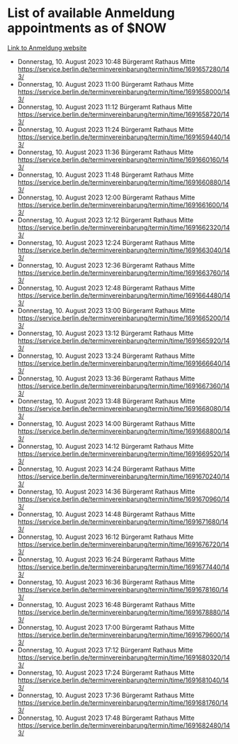# List of available Anmeldung appointments as of $NOW
[Link to Anmeldung website](https://service.berlin.de/terminvereinbarung/termin/tag.php?termin=1&anliegen[]=120686&dienstleisterlist=122210,122217,327316,122219,327312,122227,327314,122231,327346,122243,327348,122254,122252,329742,122260,329745,122262,329748,122271,327278,122273,327274,122277,327276,330436,122280,327294,122282,327290,122284,327292,122291,327270,122285,327266,122286,327264,122296,327268,150230,329760,122297,327286,122294,327284,122312,329763,122314,329775,122304,327330,122311,327334,122309,327332,317869,122281,327352,122279,329772,122283,122276,327324,122274,327326,122267,329766,122246,327318,122251,327320,122257,327322,122208,327298,122226,327300&herkunft=http%3A%2F%2Fservice.berlin.de%2Fdienstleistung%2F120686%2F)
- Donnerstag, 10. August 2023 10:48 Bürgeramt Rathaus Mitte https://service.berlin.de/terminvereinbarung/termin/time/1691657280/143/
- Donnerstag, 10. August 2023 11:00 Bürgeramt Rathaus Mitte https://service.berlin.de/terminvereinbarung/termin/time/1691658000/143/
- Donnerstag, 10. August 2023 11:12 Bürgeramt Rathaus Mitte https://service.berlin.de/terminvereinbarung/termin/time/1691658720/143/
- Donnerstag, 10. August 2023 11:24 Bürgeramt Rathaus Mitte https://service.berlin.de/terminvereinbarung/termin/time/1691659440/143/
- Donnerstag, 10. August 2023 11:36 Bürgeramt Rathaus Mitte https://service.berlin.de/terminvereinbarung/termin/time/1691660160/143/
- Donnerstag, 10. August 2023 11:48 Bürgeramt Rathaus Mitte https://service.berlin.de/terminvereinbarung/termin/time/1691660880/143/
- Donnerstag, 10. August 2023 12:00 Bürgeramt Rathaus Mitte https://service.berlin.de/terminvereinbarung/termin/time/1691661600/143/
- Donnerstag, 10. August 2023 12:12 Bürgeramt Rathaus Mitte https://service.berlin.de/terminvereinbarung/termin/time/1691662320/143/
- Donnerstag, 10. August 2023 12:24 Bürgeramt Rathaus Mitte https://service.berlin.de/terminvereinbarung/termin/time/1691663040/143/
- Donnerstag, 10. August 2023 12:36 Bürgeramt Rathaus Mitte https://service.berlin.de/terminvereinbarung/termin/time/1691663760/143/
- Donnerstag, 10. August 2023 12:48 Bürgeramt Rathaus Mitte https://service.berlin.de/terminvereinbarung/termin/time/1691664480/143/
- Donnerstag, 10. August 2023 13:00 Bürgeramt Rathaus Mitte https://service.berlin.de/terminvereinbarung/termin/time/1691665200/143/
- Donnerstag, 10. August 2023 13:12 Bürgeramt Rathaus Mitte https://service.berlin.de/terminvereinbarung/termin/time/1691665920/143/
- Donnerstag, 10. August 2023 13:24 Bürgeramt Rathaus Mitte https://service.berlin.de/terminvereinbarung/termin/time/1691666640/143/
- Donnerstag, 10. August 2023 13:36 Bürgeramt Rathaus Mitte https://service.berlin.de/terminvereinbarung/termin/time/1691667360/143/
- Donnerstag, 10. August 2023 13:48 Bürgeramt Rathaus Mitte https://service.berlin.de/terminvereinbarung/termin/time/1691668080/143/
- Donnerstag, 10. August 2023 14:00 Bürgeramt Rathaus Mitte https://service.berlin.de/terminvereinbarung/termin/time/1691668800/143/
- Donnerstag, 10. August 2023 14:12 Bürgeramt Rathaus Mitte https://service.berlin.de/terminvereinbarung/termin/time/1691669520/143/
- Donnerstag, 10. August 2023 14:24 Bürgeramt Rathaus Mitte https://service.berlin.de/terminvereinbarung/termin/time/1691670240/143/
- Donnerstag, 10. August 2023 14:36 Bürgeramt Rathaus Mitte https://service.berlin.de/terminvereinbarung/termin/time/1691670960/143/
- Donnerstag, 10. August 2023 14:48 Bürgeramt Rathaus Mitte https://service.berlin.de/terminvereinbarung/termin/time/1691671680/143/
- Donnerstag, 10. August 2023 16:12 Bürgeramt Rathaus Mitte https://service.berlin.de/terminvereinbarung/termin/time/1691676720/143/
- Donnerstag, 10. August 2023 16:24 Bürgeramt Rathaus Mitte https://service.berlin.de/terminvereinbarung/termin/time/1691677440/143/
- Donnerstag, 10. August 2023 16:36 Bürgeramt Rathaus Mitte https://service.berlin.de/terminvereinbarung/termin/time/1691678160/143/
- Donnerstag, 10. August 2023 16:48 Bürgeramt Rathaus Mitte https://service.berlin.de/terminvereinbarung/termin/time/1691678880/143/
- Donnerstag, 10. August 2023 17:00 Bürgeramt Rathaus Mitte https://service.berlin.de/terminvereinbarung/termin/time/1691679600/143/
- Donnerstag, 10. August 2023 17:12 Bürgeramt Rathaus Mitte https://service.berlin.de/terminvereinbarung/termin/time/1691680320/143/
- Donnerstag, 10. August 2023 17:24 Bürgeramt Rathaus Mitte https://service.berlin.de/terminvereinbarung/termin/time/1691681040/143/
- Donnerstag, 10. August 2023 17:36 Bürgeramt Rathaus Mitte https://service.berlin.de/terminvereinbarung/termin/time/1691681760/143/
- Donnerstag, 10. August 2023 17:48 Bürgeramt Rathaus Mitte https://service.berlin.de/terminvereinbarung/termin/time/1691682480/143/
